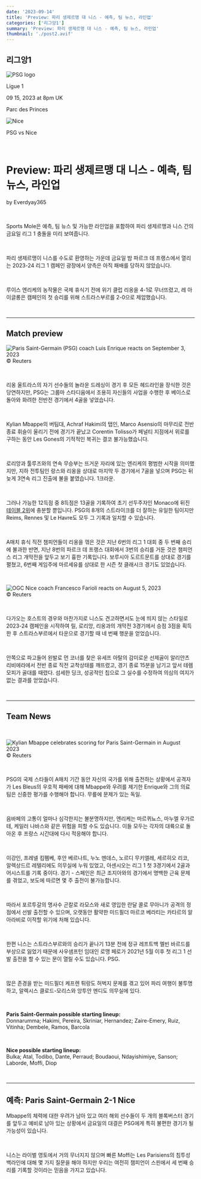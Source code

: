 ```yaml
---
date: '2023-09-14'
title: 'Preview: 파리 생제르맹 대 니스 - 예측, 팀 뉴스, 라인업'
categories: ['리그앙1']
summary: 'Preview: 파리 생제르맹 대 니스 - 예측, 팀 뉴스, 라인업'
thumbnail: './post2.avif'
---
```


## 리그앙1

![PSG logo](https://sm.imgix.net/19/06/psglog.png?w=60&h=60&auto=compress,format&fit=clip 'PSG logo')

Ligue 1

09 15, 2023 at 8pm UK

Parc des Princes

![Nice](https://sm.imgix.net/19/06/nicelog.png?w=60&h=60&auto=compress,format&fit=clip 'Nice')

PSG vs Nice

<br />

# Preview: 파리 생제르맹 대 니스 - 예측, 팀 뉴스, 라인업

by Everdyay365

<br />

Sports Mole은 예측, 팀 뉴스 및 가능한 라인업을 포함하여 파리 생제르맹과 니스 간의 금요일 리그 1 충돌을 미리 보여줍니다.

<br />

파리 생제르맹이 니스를 수도로 환영하는 가운데 금요일 밤 파르크 데 프랭스에서 열리는 2023-24 리그 1 캠페인 광장에서 양측은 아직 패배를 당하지 않았습니다.

<br />

루이스 엔리케의 농작물은 국제 휴식기 전에 위기 클럽 리옹을 4-1로 무너뜨렸고, 레 아이글롱은 캠페인의 첫 승리를 위해 스트라스부르를 2-0으로 제압했습니다.

<br />

---

## Match preview

![Paris Saint-Germain (PSG) coach Luis Enrique reacts on September 3, 2023](https://sm.imgix.net/23/36/luis-enrique.jpg?w=640&h=480&auto=compress,format&fit=clip 'Paris Saint-Germain (PSG) coach Luis Enrique reacts on September 3, 2023')
<br />© Reuters

<br />

리옹 울트라스의 자기 선수들의 놀라운 드레싱이 경기 후 모든 헤드라인을 장식한 것은 당연하지만, PSG는 그룹마 스타디움에서 조용히 자신들의 사업을 수행한 후 베이스로 돌아와 화려한 전반전 경기에서 4골을 넣었습니다.

<br />

Kylian Mbappe의 버팀대, Achraf Hakimi의 탭인, Marco Asensio의 마무리로 전반 종료 휘슬이 울리기 전에 경기가 끝났고 Corentin Tolisso가 페널티 지점에서 위로를 구하는 동안 Les Gones의 기적적인 복귀는 결코 불가능했습니다.

<br />

로리앙과 툴루즈와의 연속 무승부는 뜨거운 자리에 있는 엔리케의 평범한 시작을 의미했지만, 지하 전투팀인 랑스와 리옹을 상대로 마지막 두 경기에서 7골을 넣으며 PSG는 뒤늦게 3연속 리그 진출에 불을 붙였습니다. 1크라운.

<br />

그러나 가능한 12득점 중 8득점은 13골을 기록하여 초기 선두주자인 Monaco에 뒤진 [테이블 2위](/football/ligue-1/table.html)에 충분할 뿐입니다. PSG의 8개의 스트라이크를 더 잘하는 유일한 팀이지만 Reims, Rennes 및 Le Havre도 모두 그 기록과 일치할 수 있습니다.

<br />

A매치 휴식 직전 챔피언들이 리옹을 꺾은 것은 지난 6번의 리그 1 대회 중 두 번째 승리에 불과한 반면, 지난 8번의 파르크 데 프랭스 대회에서 3번의 승리를 거둔 것은 챔피언스 리그 개막전을 앞두고 보기 흉한 기록입니다. 보루시아 도르트문트를 상대로 경기를 펼쳤고, 6번째 게임주에 마르세유를 상대로 한 시즌 첫 클래시크 경기도 있었습니다.

<br />

![OGC Nice coach Francesco Farioli reacts on August 5, 2023](https://sm.imgix.net/23/32/francesco-farioli.jpg?w=640&h=480&auto=compress,format&fit=clip 'OGC Nice coach Francesco Farioli reacts on August 5, 2023')
<br />© Reuters

<br />

다가오는 호스트의 경우와 마찬가지로 니스도 견고하면서도 눈에 띄지 않는 스타일로 2023-24 캠페인을 시작하여 릴, 로리앙, 리옹과의 개막전 3경기에서 승점 3점을 획득한 후 스트라스부르에서 타운으로 경기할 때 네 번째 행운을 얻었습니다.

<br />

안쪽으로 파고들어 왼발로 먼 코너를 찾은 유세프 아탈의 감미로운 선제골이 알리안츠 리비에라에서 전반 종료 직전 교착상태를 깨뜨렸고, 경기 종료 15분을 남기고 앞서 테렘 모피가 골대를 때렸다. 섬세한 딩크, 성공적인 칩으로 그 실수를 수정하여 의심의 여지가 없는 결과를 얻었습니다.

<br />

---

## Team News

<br />

![Kylian Mbappe celebrates scoring for Paris Saint-Germain in August 2023](https://sm.imgix.net/23/35/kylian-mbappe.jpg?w=640&h=480&auto=compress,format&fit=clip 'Kylian Mbappe celebrates scoring for Paris Saint-Germain in August 2023')
<br />© Reuters

<br />

PSG의 국제 스타들이 A매치 기간 동안 자신의 국가를 위해 출전하는 상황에서 공격자가 Les Bleus의 우호적 패배에 대해 Mbappe와 우려를 제기한 Enrique와 그의 의료 팀은 신중한 평가를 수행해야 합니다. 무릎에 문제가 있는 독일.

<br />

음바페의 고통이 얼마나 심각한지는 불분명하지만, 엔리케는 마르퀴뇨스, 마누엘 우가르테, 케일러 나바스와 같은 위험을 피할 수도 있습니다. 이들 모두는 각자의 대륙으로 돌아온 후 프랑스 시간대에 다시 적응해야 합니다.

<br />

이강인, 프레넬 킴펨베, 후안 베르나트, 누노 멘데스, 노르디 무키엘레, 세르히오 리코, 알렉상드르 레텔리에도 의무실에 누워 있었고, 아센시오는 리그 1 첫 3경기에서 2골과 어시스트를 기록 중이다. 경기 - 스페인은 최근 조지아와의 경기에서 명백한 근육 문제를 겪었고, 보도에 따르면 몇 주 출전이 불가능합니다.

<br />

따라서 포르투갈의 명사수 곤칼로 라모스와 새로 영입한 란달 콜로 무아니가 공격의 정점에서 선발 출전할 수 있으며, 오랫동안 활약한 미드필더 마르코 베라티는 카타르의 알 아라비로 이적할 위기에 처해 있습니다.

<br />

한편 니스는 스트라스부르와의 승리가 끝나기 13분 전에 정규 레프트백 멜빈 바르드를 부상으로 잃었기 때문에 사우샘프턴 임대인 로맹 페로가 2021년 5월 이후 첫 리그 1 선발 출전을 할 수 있는 문이 열릴 수도 있습니다. PSG.

<br />

많은 존경을 받는 미드필더 케프렌 튀랑도 허벅지 문제를 겪고 있어 파리 여행이 불투명하고, 알렉시스 클로드-모리스와 앙투안 멘디도 의무실에 있다.

<br />

**Paris Saint-Germain possible starting lineup:**  
Donnarumma; Hakimi, Pereira, Skriniar, Hernandez; Zaire-Emery, Ruiz, Vitinha; Dembele, Ramos, Barcola

<br />

**Nice possible starting lineup:**  
Bulka; Atal, Todibo, Dante, Perraud; Boudaoui, Ndayishimiye, Sanson; Laborde, Moffi, Diop

<br />

---

## 예측: Paris Saint-Germain 2-1 Nice

Mbappe의 체력에 대한 우려가 남아 있고 여러 해외 선수들이 두 개의 블록버스터 경기를 앞두고 예비로 남아 있는 상황에서 금요일의 대결은 PSG에게 특히 불편한 경기가 될 가능성이 있습니다.

<br />

니스는 라이벌 영토에서 거의 무너지지 않으며 빠른 Moffi는 Les Parisiens의 침투성 백라인에 대해 몇 가지 질문을 해야 하지만 우리는 여전히 챔피언이 스핀에서 세 번째 승리를 기록할 것이라는 믿음을 가지고 있습니다.

<br />
